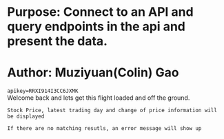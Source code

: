 # Purpose: Connect to an API and query endpoints in the api and present the data.
# Author: Muziyuan(Colin) Gao

`apikey=RRXI914I3CC6JXMK`  
Welcome back and lets get this flight loaded and off the ground.  

`Stock Price, latest trading day and change of price information will be displayed`



`If there are no matching resutls, an error message will show up`
